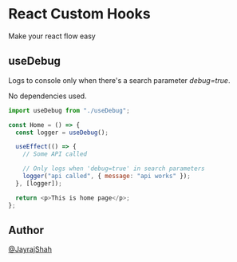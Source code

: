 # React Custom Hooks

Make your react flow easy

## useDebug

Logs to console only when there's a search parameter _*debug=true*_.

No dependencies used.

```javascript
import useDebug from "./useDebug";

const Home = () => {
  const logger = useDebug();

  useEffect(() => {
    // Some API called

    // Only logs when 'debug=true' in search parameters
    logger("api called", { message: "api works" });
  }, [logger]);

  return <p>This is home page</p>;
};
```

## Author

[@JayrajShah](https://github.com/JayrajShah)
